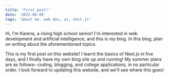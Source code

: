 ```yaml
---
title: 'First post!'
date: '2022-06-06'
tags: 'about me, web dev, ai, next.js'
---
```

Hi, I'm Karena, a rising high school senior! I'm interested in web development and artificial intelligence, and this is my blog. In this blog, plan on writing about the aforementioned topics.

This is my first post on this website! I learnt the basics of Next.js in five days, and I finally have my own blog site up and running! My summer plans are as follows– coding, blogging, and college applications, in no particular order. I look forward to updating this website, and we'll see where this goes!